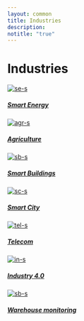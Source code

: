```yaml
---
layout: common
title: Industries
description:
notitle: "true"
---
```


<h1 class="mainTitle industries">Industries</h1>

<div class="industries-cards">
    <a href="/industries/smart-energy/" class="card">
        <img src="https://img.tbqa.cloud/se-s-icon.svg" alt="se-s">
        <h5 class="title">Smart Energy</h5>
        <p></p>
    </a>
    <a href="/industries/agriculture/" class="card">
        <img src="https://img.tbqa.cloud/agr-s-icon.svg" alt="agr-s">
        <h5 class="title">Agriculture</h5>
        <p></p>
    </a>
    <a href="/industries/smart-buildings/" class="card">
        <img src="https://img.tbqa.cloud/sb-s-icon.svg" alt="sb-s">
        <h5 class="title">Smart Buildings</h5>
        <p></p>
    </a>
    <a href="/industries/smart-city/" class="card">
        <img src="https://img.tbqa.cloud/sc-s-icon.svg" alt="sc-s">
        <h5 class="title">Smart City</h5>
        <p></p>
    </a>
    <a href="/industries/telecom/" class="card">
        <img src="https://img.tbqa.cloud/tel-s-icon.svg" alt="tel-s">
        <h5 class="title">Telecom</h5>
        <p></p>
    </a>
    <a href="/industries/industry40/" class="card">
        <img src="https://img.tbqa.cloud/in-s-icon.svg" alt="in-s">
        <h5 class="title">Industry 4.0</h5>
        <p></p>
    </a>
    <a href="/industries/warehouse-monitoring/" class="card">
        <img src="https://img.tbqa.cloud/sb-s-icon.svg" alt="sb-s">
        <h5 class="title">Warehouse monitoring</h5>
        <p></p>
    </a>
</div>
